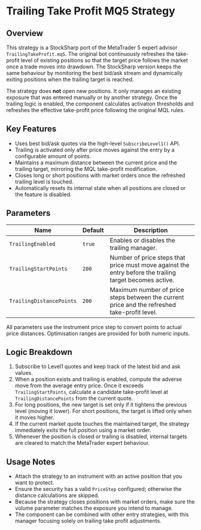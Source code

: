 # Trailing Take Profit MQ5 Strategy

## Overview
This strategy is a StockSharp port of the MetaTrader 5 expert advisor `TrailingTakeProfit.mq5`. The original bot continuously refreshes the take-profit level of existing positions so that the target price follows the market once a trade moves into drawdown. The StockSharp version keeps the same behaviour by monitoring the best bid/ask stream and dynamically exiting positions when the trailing target is reached.

The strategy does **not** open new positions. It only manages an existing exposure that was entered manually or by another strategy. Once the trailing logic is enabled, the component calculates activation thresholds and refreshes the effective take-profit price following the original MQL rules.

## Key Features
- Uses best bid/ask quotes via the high-level `SubscribeLevel1()` API.
- Trailing is activated only after price moves against the entry by a configurable amount of points.
- Maintains a maximum distance between the current price and the trailing target, mirroring the MQL take-profit modification.
- Closes long or short positions with market orders once the refreshed trailing level is touched.
- Automatically resets its internal state when all positions are closed or the feature is disabled.

## Parameters
| Name | Default | Description |
| ---- | ------- | ----------- |
| `TrailingEnabled` | `true` | Enables or disables the trailing manager. |
| `TrailingStartPoints` | `200` | Number of price steps that price must move against the entry before the trailing target becomes active. |
| `TrailingDistancePoints` | `200` | Maximum number of price steps between the current price and the refreshed take-profit level. |

All parameters use the instrument price step to convert points to actual price distances. Optimisation ranges are provided for both numeric inputs.

## Logic Breakdown
1. Subscribe to Level1 quotes and keep track of the latest bid and ask values.
2. When a position exists and trailing is enabled, compute the adverse move from the average entry price. Once it exceeds `TrailingStartPoints`, calculate a candidate take-profit level at `TrailingDistancePoints` from the current quote.
3. For long positions, the new target is set only if it tightens the previous level (moving it lower). For short positions, the target is lifted only when it moves higher.
4. If the current market quote touches the maintained target, the strategy immediately exits the full position using a market order.
5. Whenever the position is closed or trailing is disabled, internal targets are cleared to match the MetaTrader expert behaviour.

## Usage Notes
- Attach the strategy to an instrument with an active position that you want to protect.
- Ensure the security has a valid `PriceStep` configured; otherwise the distance calculations are skipped.
- Because the strategy closes positions with market orders, make sure the volume parameter matches the exposure you intend to manage.
- The component can be combined with other entry strategies, with this manager focusing solely on trailing take profit adjustments.
